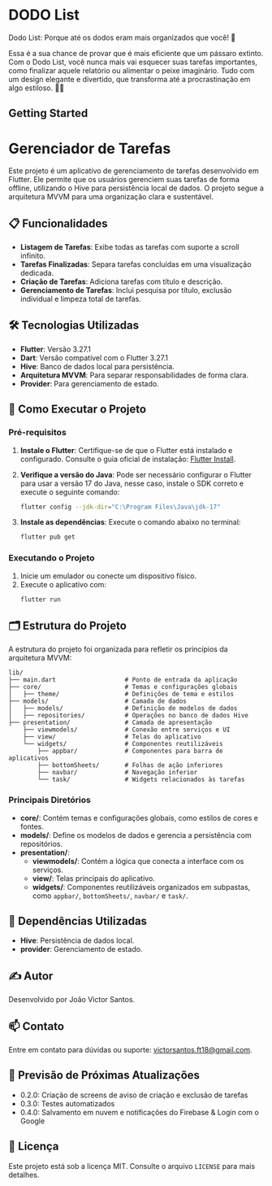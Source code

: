 # DODO List

Dodo List: Porque até os dodos eram mais organizados que você! 🦤

Essa é a sua chance de provar que é mais eficiente que um pássaro extinto.
Com o Dodo List, você nunca mais vai esquecer suas tarefas importantes, como finalizar aquele relatório ou alimentar o peixe imaginário.
Tudo com um design elegante e divertido, que transforma até a procrastinação em algo estiloso. 📝✨

## Getting Started

# Gerenciador de Tarefas

Este projeto é um aplicativo de gerenciamento de tarefas desenvolvido em Flutter.
Ele permite que os usuários gerenciem suas tarefas de forma offline, utilizando o Hive para persistência local de dados.
O projeto segue a arquitetura MVVM para uma organização clara e sustentável.

## 📋 Funcionalidades

- **Listagem de Tarefas**: Exibe todas as tarefas com suporte a scroll infinito.
- **Tarefas Finalizadas**: Separa tarefas concluídas em uma visualização dedicada.
- **Criação de Tarefas**: Adiciona tarefas com título e descrição.
- **Gerenciamento de Tarefas**: Inclui pesquisa por título, exclusão individual e limpeza total de tarefas.

## 🛠️ Tecnologias Utilizadas

- **Flutter**: Versão 3.27.1
- **Dart**: Versão compatível com o Flutter 3.27.1
- **Hive**: Banco de dados local para persistência.
- **Arquitetura MVVM**: Para separar responsabilidades de forma clara.
- **Provider**: Para gerenciamento de estado.

## 🚀 Como Executar o Projeto

### Pré-requisitos

1. **Instale o Flutter**:
   Certifique-se de que o Flutter está instalado e configurado. Consulte o guia oficial de instalação: [Flutter Install](https://flutter.dev/docs/get-started/install).

2. **Verifique a versão do Java**:
   Pode ser necessário configurar o Flutter para usar a versão 17 do Java, nesse caso, instale o SDK correto e execute o seguinte comando:
   ```bash
   flutter config --jdk-dir="C:\Program Files\Java\jdk-17"
   ```

3. **Instale as dependências**:
   Execute o comando abaixo no terminal:
   ```bash
   flutter pub get
   ```

### Executando o Projeto

1. Inicie um emulador ou conecte um dispositivo físico.
2. Execute o aplicativo com:
   ```bash
   flutter run
   ```

## 🗂 Estrutura do Projeto

A estrutura do projeto foi organizada para refletir os princípios da arquitetura MVVM:

```plaintext
lib/
├── main.dart                   # Ponto de entrada da aplicação
├── core/                       # Temas e configurações globais
│   ├── theme/                  # Definições de tema e estilos
├── models/                     # Camada de dados
│   ├── models/                 # Definição de modelos de dados
│   ├── repositories/           # Operações no banco de dados Hive
├── presentation/               # Camada de apresentação
    ├── viewmodels/             # Conexão entre serviços e UI
    ├── view/                   # Telas do aplicativo
    └── widgets/                # Componentes reutilizáveis
        ├── appbar/             # Componentes para barra de aplicativos
        ├── bottomSheets/       # Folhas de ação inferiores
        ├── navbar/             # Navegação inferior
        └── task/               # Widgets relacionados às tarefas
```

### Principais Diretórios

- **core/**: Contém temas e configurações globais, como estilos de cores e fontes.
- **models/**: Define os modelos de dados e gerencia a persistência com repositórios.
- **presentation/**:
    - **viewmodels/**: Contém a lógica que conecta a interface com os serviços.
    - **view/**: Telas principais do aplicativo.
    - **widgets/**: Componentes reutilizáveis organizados em subpastas, como `appbar/`, `bottomSheets/`, `navbar/` e `task/`.

## 🐞 Dependências Utilizadas

- **Hive**: Persistência de dados local.
- **provider**: Gerenciamento de estado.

## ✍️ Autor

Desenvolvido por João Victor Santos.

## 📫 Contato

Entre em contato para dúvidas ou suporte: victorsantos.ft18@gmail.com.

## :rocket: Previsão de Próximas Atualizações

- 0.2.0: Criação de screens de aviso de criação e exclusão de tarefas
- 0.3.0: Testes automatizados
- 0.4.0: Salvamento em nuvem e notificações do Firebase & Login com o Google

## 📃 Licença

Este projeto está sob a licença MIT. Consulte o arquivo `LICENSE` para mais detalhes.